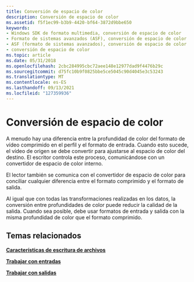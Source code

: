 ```yaml
---
title: Conversión de espacio de color
description: Conversión de espacio de color
ms.assetid: f5f1ec99-b3b9-4420-bf64-3872d9bbe650
keywords:
- Windows SDK de formato multimedia, conversión de espacio de color
- Formato de sistemas avanzados (ASF), conversión de espacio de color
- ASF (formato de sistemas avanzados), conversión de espacio de color
- conversión de espacio de color
ms.topic: article
ms.date: 05/31/2018
ms.openlocfilehash: 2cbc284995cbc72aee148e12977dad9f4476b29c
ms.sourcegitcommit: d75fc10b9f0825bbe5ce5045c90d4045e3c53243
ms.translationtype: MT
ms.contentlocale: es-ES
ms.lasthandoff: 09/13/2021
ms.locfileid: "127359936"
---
```

# <a name="color-space-conversion"></a>Conversión de espacio de color

A menudo hay una diferencia entre la profundidad de color del formato de vídeo comprimido en el perfil y el formato de entrada. Cuando esto sucede, el vídeo de origen se debe convertir para ajustarse al espacio de color del destino. El escritor controla este proceso, comunicándose con un convertidor de espacio de color interno.

El lector también se comunica con el convertidor de espacio de color para conciliar cualquier diferencia entre el formato comprimido y el formato de salida.

Al igual que con todas las transformaciones realizadas en los datos, la conversión entre profundidades de color puede reducir la calidad de la salida. Cuando sea posible, debe usar formatos de entrada y salida con la misma profundidad de color que el formato comprimido.

## <a name="related-topics"></a>Temas relacionados

<dl> <dt>

[**Características de escritura de archivos**](file-writing-features.md)
</dt> <dt>

[**Trabajar con entradas**](working-with-inputs.md)
</dt> <dt>

[**Trabajar con salidas**](working-with-outputs.md)
</dt> </dl>

 

 




